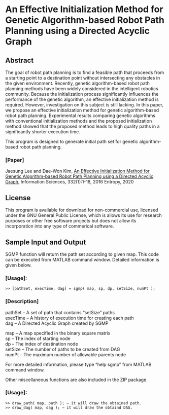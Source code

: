 # An Effective Initialization Method for Genetic Algorithm-based Robot Path Planning using a Directed Acyclic Graph

## Abstract

The goal of robot path planning is to find a feasible path that proceeds from a starting point to a destination point without intersecting any obstacles in the given environment. 
Recently, genetic algorithm-based robot path planning methods have been widely considered in the intelligent robotics community. 
Because the initialization process significantly influences the performance of the genetic algorithm, an effective initialization method is required. 
However, investigation on this subject is still lacking. In this paper, we propose an effective initialization method for genetic algorithm-based robot path planning. 
Experimental results comparing genetic algorithms with conventional initialization methods and the proposed initialization method showed that the proposed method leads to high quality paths in a significantly shorter execution time.

This program is designed to generate initial path set for genetic algorithm-based robot path planning.

### [Paper]
Jaesung Lee and Dae-Won Kim, [An Effective Initialization Method for Genetic Algorithm-based Robot Path Planning using a Directed Acyclic Graph](https://www.sciencedirect.com/science/article/pii/S0020025515007847),
Information Sciences, 332(1):1-18, 2016
Entropy, 2020

## License

This program is available for download for non-commercial use, licensed under the GNU General Public License, which is allows its use for research purposes or other free software projects but does not allow its incorporation into any type of commerical software.

## Sample Input and Output

SGMP function will return the path set according to given map. This code can be executed from MATLAB command window. Detailed information is given below.

### [Usage]:

   `>> [pathSet, execTime, dag] = sgmp( map, sp, dp, setSize, numPt );`

### [Description]
   pathSet – A set of path that contains “setSize” paths \
   execTime – A history of execution time for creating each path \
   dag – A Directed Acyclic Graph created by SGMP 

   map – A map specified in the binary square matrix \
   sp – The index of starting node \
   dp – The index of destination node \
   setSize – The number of paths to be created from DAG \
   numPt – The maximum number of allowable parents node

For more detailed information, please type “help sgmp” from MATLAB command window.

Other miscellaneous functions are also included in the ZIP package.

### [Usage]:
   `>> draw_path( map, path ); – it will draw the obtained path.` \
   `>> draw_dag( map, dag ); – it will draw the obtaind DAG.`
